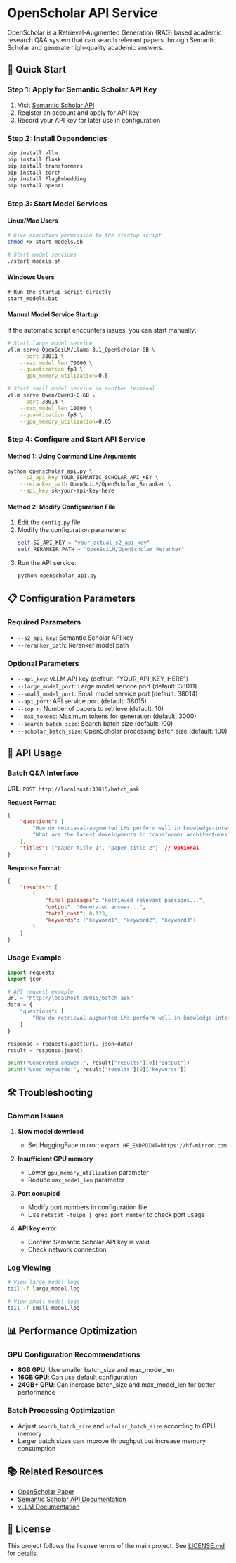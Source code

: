 # OpenScholar API Service

OpenScholar is a Retrieval-Augmented Generation (RAG) based academic research Q&A system that can search relevant papers through Semantic Scholar and generate high-quality academic answers.

## 🚀 Quick Start

### Step 1: Apply for Semantic Scholar API Key

1. Visit [Semantic Scholar API](https://www.semanticscholar.org/product/api)
2. Register an account and apply for API key
3. Record your API key for later use in configuration

### Step 2: Install Dependencies

```bash
pip install vllm
pip install flask
pip install transformers
pip install torch
pip install FlagEmbedding
pip install openai
```

### Step 3: Start Model Services

#### Linux/Mac Users

```bash
# Give execution permission to the startup script
chmod +x start_models.sh

# Start model services
./start_models.sh
```

#### Windows Users

```cmd
# Run the startup script directly
start_models.bat
```

#### Manual Model Service Startup

If the automatic script encounters issues, you can start manually:

```bash
# Start large model service
vllm serve OpenSciLM/Llama-3.1_OpenScholar-8B \
    --port 38011 \
    --max_model_len 70000 \
    --quantization fp8 \
    --gpu_memory_utilization=0.8

# Start small model service in another terminal
vllm serve Qwen/Qwen3-0.6B \
    --port 38014 \
    --max_model_len 10000 \
    --quantization fp8 \
    --gpu_memory_utilization=0.05
```

### Step 4: Configure and Start API Service

#### Method 1: Using Command Line Arguments

```bash
python openscholar_api.py \
    --s2_api_key YOUR_SEMANTIC_SCHOLAR_API_KEY \
    --reranker_path OpenSciLM/OpenScholar_Reranker \
    --api_key sk-your-api-key-here
```

#### Method 2: Modify Configuration File

1. Edit the `config.py` file
2. Modify the configuration parameters:
   ```python
   self.S2_API_KEY = "your_actual_s2_api_key"
   self.RERANKER_PATH = "OpenSciLM/OpenScholar_Reranker"
   ```
3. Run the API service:
   ```bash
   python openscholar_api.py
   ```

## 📋 Configuration Parameters

### Required Parameters

- `--s2_api_key`: Semantic Scholar API key
- `--reranker_path`: Reranker model path

### Optional Parameters

- `--api_key`: vLLM API key (default: "YOUR_API_KEY_HERE")
- `--large_model_port`: Large model service port (default: 38011)
- `--small_model_port`: Small model service port (default: 38014)
- `--api_port`: API service port (default: 38015)
- `--top_n`: Number of papers to retrieve (default: 10)
- `--max_tokens`: Maximum tokens for generation (default: 3000)
- `--search_batch_size`: Search batch size (default: 100)
- `--scholar_batch_size`: OpenScholar processing batch size (default: 100)

## 🔌 API Usage

### Batch Q&A Interface

**URL**: `POST http://localhost:38015/batch_ask`

**Request Format**:
```json
{
    "questions": [
        "How do retrieval-augmented LMs perform well in knowledge-intensive tasks?",
        "What are the latest developments in transformer architectures?"
    ],
    "titles": ["paper_title_1", "paper_title_2"]  // Optional
}
```

**Response Format**:
```json
{
    "results": [
        {
            "final_passages": "Retrieved relevant passages...",
            "output": "Generated answer...",
            "total_cost": 0.123,
            "keywords": ["keyword1", "keyword2", "keyword3"]
        }
    ]
}
```

### Usage Example

```python
import requests
import json

# API request example
url = "http://localhost:38015/batch_ask"
data = {
    "questions": [
        "How do retrieval-augmented LMs perform well in knowledge-intensive tasks?"
    ]
}

response = requests.post(url, json=data)
result = response.json()

print("Generated answer:", result["results"][0]["output"])
print("Used keywords:", result["results"][0]["keywords"])
```

## 🛠️ Troubleshooting

### Common Issues

1. **Slow model download**
   - Set HuggingFace mirror: `export HF_ENDPOINT=https://hf-mirror.com`

2. **Insufficient GPU memory**
   - Lower `gpu_memory_utilization` parameter
   - Reduce `max_model_len` parameter

3. **Port occupied**
   - Modify port numbers in configuration file
   - Use `netstat -tulpn | grep port_number` to check port usage

4. **API key error**
   - Confirm Semantic Scholar API key is valid
   - Check network connection

### Log Viewing

```bash
# View large model logs
tail -f large_model.log

# View small model logs
tail -f small_model.log
```

## 📊 Performance Optimization

### GPU Configuration Recommendations

- **8GB GPU**: Use smaller batch_size and max_model_len
- **16GB GPU**: Can use default configuration
- **24GB+ GPU**: Can increase batch_size and max_model_len for better performance

### Batch Processing Optimization

- Adjust `search_batch_size` and `scholar_batch_size` according to GPU memory
- Larger batch sizes can improve throughput but increase memory consumption

## 📚 Related Resources

- [OpenScholar Paper](https://arxiv.org/abs/2305.14334)
- [Semantic Scholar API Documentation](https://api.semanticscholar.org/)
- [vLLM Documentation](https://docs.vllm.ai/)

## 📝 License

This project follows the license terms of the main project. See [LICENSE.md](../LICENSE.md) for details. 
